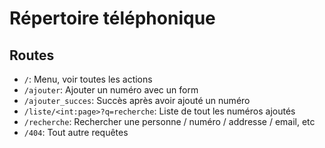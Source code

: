 # Répertoire téléphonique

## Routes

- `/`: Menu, voir toutes les actions
- `/ajouter`: Ajouter un numéro avec un form
- `/ajouter_succes`: Succès après avoir ajouté un numéro
- `/liste/<int:page>?q=recherche`: Liste de tout les numéros ajoutés
- `/recherche`: Rechercher une personne / numéro / addresse / email, etc
- `/404`: Tout autre requêtes
